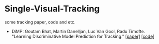 # Single-Visual-Tracking
some tracking paper, code and etc.

* DiMP: Goutam Bhat, Martin Danelljan, Luc Van Gool, Radu Timofte.
"Learning Discriminative Model Prediction for Tracking."  [[paper]](https://arxiv.org/pdf/1904.07220.pdf)  [[code]](https://github.com/visionml/pytracking)   
